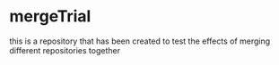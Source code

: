 # mergeTrial
this is a repository that has been created to test the effects of merging different repositories together
